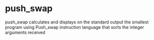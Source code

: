# push_swap
push_swap calculates and displays on the standard output the smallest program using Push_swap instruction language that sorts the integer arguments received
